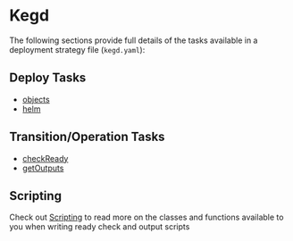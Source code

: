 # Kegd

The following sections provide full details of the tasks available in a deployment strategy file (`kegd.yaml`):

## Deploy Tasks

- [objects](objects.md)
- [helm](helm.md)

## Transition/Operation Tasks

- [checkReady](checkReady.md)
- [getOutputs](getOutputs.md)

## Scripting

Check out [Scripting](scripting/index.md) to read more on the classes and functions available to you when writing ready check and output scripts